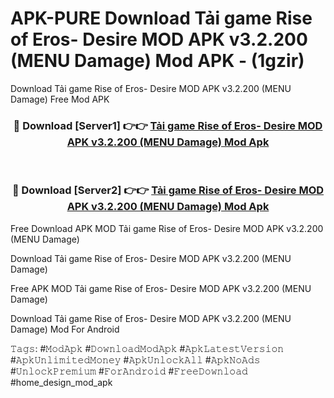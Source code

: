 # APK-PURE Download Tải game Rise of Eros- Desire MOD APK v3.2.200 (MENU Damage) Mod APK - (1gzir)
Download Tải game Rise of Eros- Desire MOD APK v3.2.200 (MENU Damage) Free Mod APK

<div align="center">
<h3>🔴 Download [Server1] 👉👉 <a href="https://apk-comot.site?title=Tải_game_Rise_of_Eros-_Desire_MOD_APK_v3.2.200_(MENU_Damage)">Tải game Rise of Eros- Desire MOD APK v3.2.200 (MENU Damage) Mod Apk</a></h3><br>

<h3>🔴 Download [Server2] 👉👉 <a href="https://apk-comot.site?title=Tải_game_Rise_of_Eros-_Desire_MOD_APK_v3.2.200_(MENU_Damage)">Tải game Rise of Eros- Desire MOD APK v3.2.200 (MENU Damage) Mod Apk</a></h3>
</div>


Free Download APK MOD Tải game Rise of Eros- Desire MOD APK v3.2.200 (MENU Damage)

Download Tải game Rise of Eros- Desire MOD APK v3.2.200 (MENU Damage) 

Free APK MOD Tải game Rise of Eros- Desire MOD APK v3.2.200 (MENU Damage) 

Download Tải game Rise of Eros- Desire MOD APK v3.2.200 (MENU Damage) Mod For Android

𝚃𝚊𝚐𝚜: #𝙼𝚘𝚍𝙰𝚙𝚔 #𝙳𝚘𝚠𝚗𝚕𝚘𝚊𝚍𝙼𝚘𝚍𝙰𝚙𝚔 #𝙰𝚙𝚔𝙻𝚊𝚝𝚎𝚜𝚝𝚅𝚎𝚛𝚜𝚒𝚘𝚗 #𝙰𝚙𝚔𝚄𝚗𝚕𝚒𝚖𝚒𝚝𝚎𝚍𝙼𝚘𝚗𝚎𝚢 #𝙰𝚙𝚔𝚄𝚗𝚕𝚘𝚌𝚔𝙰𝚕𝚕 #𝙰𝚙𝚔𝙽𝚘𝙰𝚍𝚜 #𝚄𝚗𝚕𝚘𝚌𝚔𝙿𝚛𝚎𝚖𝚒𝚞𝚖 #𝙵𝚘𝚛𝙰𝚗𝚍𝚛𝚘𝚒𝚍 #𝙵𝚛𝚎𝚎𝙳𝚘𝚠𝚗𝚕𝚘𝚊𝚍 #home_design_mod_apk